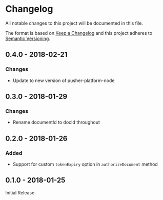 # Changelog
All notable changes to this project will be documented in this file.

The format is based on [Keep a Changelog](http://keepachangelog.com/en/1.0.0/)
and this project adheres to [Semantic Versioning](http://semver.org/spec/v2.0.0.html).

## 0.4.0 - 2018-02-21

### Changes

- Update to new version of pusher-platform-node

## 0.3.0 - 2018-01-29

### Changes

- Rename documentId to docId throughout

## 0.2.0 - 2018-01-26

### Added

- Support for custom `tokenExpiry` option in `authorizeDocument` method

## 0.1.0 - 2018-01-25

Initial Release
